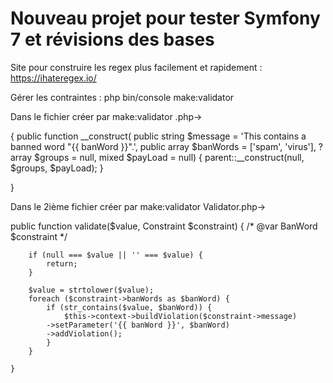 <h1>Nouveau projet pour tester Symfony 7 et révisions des bases</h1>

Site pour construire les regex plus facilement et rapidement : https://ihateregex.io/

Gérer les contraintes :
php bin/console make:validator

Dans le fichier créer par make:validator .php->
                                                                      
{
    public function __construct(
        public string $message = 'This contains a banned word "{{ banWord }}".', 
        public array $banWords = ['spam', 'virus'],
        ?array $groups = null,
        mixed $payLoad = null)
    {
        parent::__construct(null, $groups, $payLoad);
    }

}

Dans le 2ième fichier créer par make:validator Validator.php->

public function validate($value, Constraint $constraint)
    {
        /* @var BanWord $constraint */

        if (null === $value || '' === $value) {
            return;
        }

        $value = strtolower($value);
        foreach ($constraint->banWords as $banWord) {
            if (str_contains($value, $banWord)) {
                $this->context->buildViolation($constraint->message)
            ->setParameter('{{ banWord }}', $banWord)
            ->addViolation();
            }
        }
        
    }
